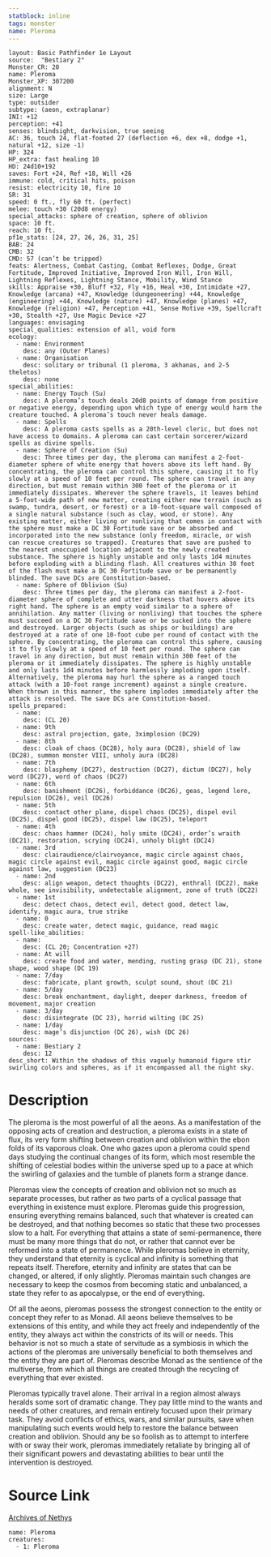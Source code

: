 ```yaml
---
statblock: inline
tags: monster
name: Pleroma
---
```

```statblock
layout: Basic Pathfinder 1e Layout
source:  "Bestiary 2"
Monster_CR: 20
name: Pleroma
Monster_XP: 307200
alignment: N
size: Large
type: outsider
subtype: (aeon, extraplanar)
INI: +12
perception: +41
senses: blindsight, darkvision, true seeing
AC: 36, touch 24, flat-footed 27 (deflection +6, dex +8, dodge +1, natural +12, size -1)
HP: 324
HP_extra: fast healing 10
HD: 24d10+192
saves: Fort +24, Ref +18, Will +26
immune: cold, critical hits, poison
resist: electricity 10, fire 10
SR: 31
speed: 0 ft., fly 60 ft. (perfect)
melee: touch +30 (20d8 energy)
special_attacks: sphere of creation, sphere of oblivion
space: 10 ft.
reach: 10 ft.
pf1e_stats: [24, 27, 26, 26, 31, 25]
BAB: 24
CMB: 32
CMD: 57 (can’t be tripped)
feats: Alertness, Combat Casting, Combat Reflexes, Dodge, Great Fortitude, Improved Initiative, Improved Iron Will, Iron Will, Lightning Reflexes, Lightning Stance, Mobility, Wind Stance
skills: Appraise +30, Bluff +32, Fly +16, Heal +30, Intimidate +27, Knowledge (arcana) +47, Knowledge (dungeoneering) +44, Knowledge (engineering) +44, Knowledge (nature) +47, Knowledge (planes) +47, Knowledge (religion) +47, Perception +41, Sense Motive +39, Spellcraft +30, Stealth +27, Use Magic Device +27
languages: envisaging
special_qualities: extension of all, void form
ecology:
  - name: Environment
    desc: any (Outer Planes)
  - name: Organisation
    desc: solitary or tribunal (1 pleroma, 3 akhanas, and 2-5 theletos)
    desc: none
special_abilities:
  - name: Energy Touch (Su)
    desc: A pleroma’s touch deals 20d8 points of damage from positive or negative energy, depending upon which type of energy would harm the creature touched. A pleroma’s touch never heals damage.
  - name: Spells
    desc: A pleroma casts spells as a 20th-level cleric, but does not have access to domains. A pleroma can cast certain sorcerer/wizard spells as divine spells.
  - name: Sphere of Creation (Su)
    desc: Three times per day, the pleroma can manifest a 2-foot-diameter sphere of white energy that hovers above its left hand. By concentrating, the pleroma can control this sphere, causing it to fly slowly at a speed of 10 feet per round. The sphere can travel in any direction, but must remain within 300 feet of the pleroma or it immediately dissipates. Wherever the sphere travels, it leaves behind a 5-foot-wide path of new matter, creating either new terrain (such as swamp, tundra, desert, or forest) or a 10-foot-square wall composed of a single natural substance (such as clay, wood, or stone). Any existing matter, either living or nonliving that comes in contact with the sphere must make a DC 30 Fortitude save or be absorbed and incorporated into the new substance (only freedom, miracle, or wish can rescue creatures so trapped). Creatures that save are pushed to the nearest unoccupied location adjacent to the newly created substance. The sphere is highly unstable and only lasts 1d4 minutes before exploding with a blinding flash. All creatures within 30 feet of the flash must make a DC 30 Fortitude save or be permanently blinded. The save DCs are Constitution-based.
  - name: Sphere of Oblivion (Su)
    desc: Three times per day, the pleroma can manifest a 2-foot-diameter sphere of complete and utter darkness that hovers above its right hand. The sphere is an empty void similar to a sphere of annihilation. Any matter (living or nonliving) that touches the sphere must succeed on a DC 30 Fortitude save or be sucked into the sphere and destroyed. Larger objects (such as ships or buildings) are destroyed at a rate of one 10-foot cube per round of contact with the sphere. By concentrating, the pleroma can control this sphere, causing it to fly slowly at a speed of 10 feet per round. The sphere can travel in any direction, but must remain within 300 feet of the pleroma or it immediately dissipates. The sphere is highly unstable and only lasts 1d4 minutes before harmlessly imploding upon itself. Alternatively, the pleroma may hurl the sphere as a ranged touch attack (with a 10-foot range increment) against a single creature. When thrown in this manner, the sphere implodes immediately after the attack is resolved. The save DCs are Constitution-based.
spells_prepared:
  - name:
    desc: (CL 20)
  - name: 9th
    desc: astral projection, gate, 3ximplosion (DC29)
  - name: 8th
    desc: cloak of chaos (DC28), holy aura (DC28), shield of law (DC28), summon monster VIII, unholy aura (DC28)
  - name: 7th
    desc: blasphemy (DC27), destruction (DC27), dictum (DC27), holy word (DC27), word of chaos (DC27)
  - name: 6th
    desc: banishment (DC26), forbiddance (DC26), geas, legend lore, repulsion (DC26), veil (DC26)
  - name: 5th
    desc: contact other plane, dispel chaos (DC25), dispel evil (DC25), dispel good (DC25), dispel law (DC25), teleport
  - name: 4th
    desc: chaos hammer (DC24), holy smite (DC24), order’s wraith (DC21), restoration, scrying (DC24), unholy blight (DC24)
  - name: 3rd
    desc: clairaudience/clairvoyance, magic circle against chaos, magic circle against evil, magic circle against good, magic circle against law, suggestion (DC23)
  - name: 2nd
    desc: align weapon, detect thoughts (DC22), enthrall (DC22), make whole, see invisibility, undetectable alignment, zone of truth (DC22)
  - name: 1st
    desc: detect chaos, detect evil, detect good, detect law, identify, magic aura, true strike
  - name: 0
    desc: create water, detect magic, guidance, read magic
spell-like_abilities:
  - name:
    desc: (CL 20; Concentration +27)
  - name: At will
    desc: create food and water, mending, rusting grasp (DC 21), stone shape, wood shape (DC 19)
  - name: 7/day
    desc: fabricate, plant growth, sculpt sound, shout (DC 21)
  - name: 5/day
    desc: break enchantment, daylight, deeper darkness, freedom of movement, major creation
  - name: 3/day
    desc: disintegrate (DC 23), horrid wilting (DC 25)
  - name: 1/day
    desc: mage’s disjunction (DC 26), wish (DC 26)
sources:
  - name: Bestiary 2
    desc: 12
desc_short: Within the shadows of this vaguely humanoid figure stir swirling colors and spheres, as if it encompassed all the night sky. 
```
# Description
The pleroma is the most powerful of all the aeons. As a manifestation of the opposing acts of creation and destruction, a pleroma exists in a state of flux, its very form shifting between creation and oblivion within the ebon folds of its vaporous cloak. One who gazes upon a pleroma could spend days studying the continual changes of its form, which most resemble the shifting of celestial bodies within the universe sped up to a pace at which the swirling of galaxies and the tumble of planets form a strange dance. 

Pleromas view the concepts of creation and oblivion not so much as separate processes, but rather as two parts of a cyclical passage that everything in existence must explore. Pleromas guide this progression, ensuring everything remains balanced, such that whatever is created can be destroyed, and that nothing becomes so static that these two processes slow to a halt. For everything that attains a state of semi-permanence, there must be many more things that do not, or rather that cannot ever be reformed into a state of permanence. While pleromas believe in eternity, they understand that eternity is cyclical and infinity is something that repeats itself. Therefore, eternity and infinity are states that can be changed, or altered, if only slightly. Pleromas maintain such changes are necessary to keep the cosmos from becoming static and unbalanced, a state they refer to as apocalypse, or the end of everything. 

Of all the aeons, pleromas possess the strongest connection to the entity or concept they refer to as Monad. All aeons believe themselves to be extensions of this entity, and while they act freely and independently of the entity, they always act within the constricts of its will or needs. This behavior is not so much a state of servitude as a symbiosis in which the actions of the pleromas are universally beneficial to both themselves and the entity they are part of. Pleromas describe Monad as the sentience of the multiverse, from which all things are created through the recycling of everything that ever existed. 

Pleromas typically travel alone. Their arrival in a region almost always heralds some sort of dramatic change. They pay little mind to the wants and needs of other creatures, and remain entirely focused upon their primary task. They avoid conflicts of ethics, wars, and similar pursuits, save when manipulating such events would help to restore the balance between creation and oblivion. Should any be so foolish as to attempt to interfere with or sway their work, pleromas immediately retaliate by bringing all of their significant powers and devastating abilities to bear until the intervention is destroyed.
# Source Link
[Archives of Nethys](https://aonprd.com/MonsterDisplay.aspx?ItemName=Pleroma)
```encounter-table
name: Pleroma
creatures:
  - 1: Pleroma
```
